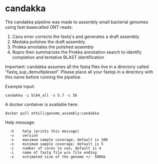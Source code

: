 # candakka

The candakka pipeline was made to assembly small bacterial genomes using fast-basecalled ONT reads:
1) Canu error corrects the fastq's and generates a draft assembly
2) Medaka polishes the draft assembly
3) Prokka annotates the polished assembly
5) Ropro then summarizes the Prokka annotation search to identify completion and tentative BLAST identification

Important: candakka assumes all the fastq files live in a directory called "fastq_sup_demultiplexed". Please place all your fastqs in a directory with this name before running the pipeline.

Example input:
```
candakka -i bl84_all -s 5.7 -c 56
```

A docker container is available here:
```
docker pull ethill/genome_assembly:candakka
```

Help message:
```
  -h    help (prints this message)
  -v    version
  -x    maximum sample coverage; default is 100
  -n    minimum sample coverage; default is 5
  -c    number of cores to use; default is 4
  -i    name of fastq file w/o file ending
  -s    estimated size of the genome +/- 500kb
```
